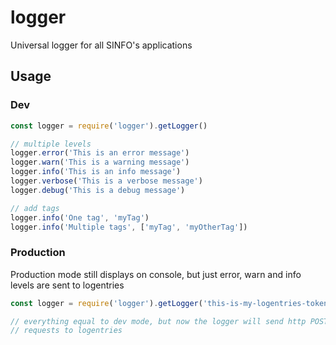 # logger
Universal logger for all SINFO's applications

## Usage

### Dev

```javascript
const logger = require('logger').getLogger()

// multiple levels
logger.error('This is an error message')
logger.warn('This is a warning message')
logger.info('This is an info message')
logger.verbose('This is a verbose message')
logger.debug('This is a debug message')

// add tags
logger.info('One tag', 'myTag')
logger.info('Multiple tags', ['myTag', 'myOtherTag'])
```

### Production

Production mode still displays on console, but just error, warn and info levels are sent to logentries

```javascript
const logger = require('logger').getLogger('this-is-my-logentries-token')

// everything equal to dev mode, but now the logger will send http POST
// requests to logentries
```
